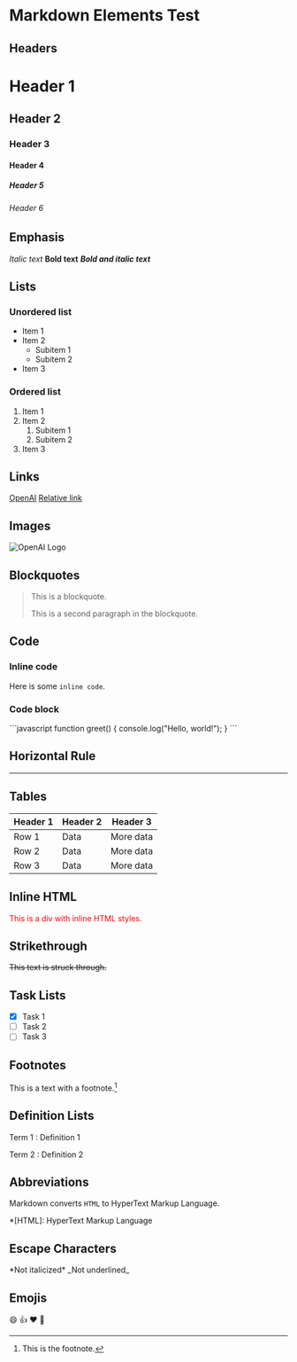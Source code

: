 
# Markdown Elements Test

## Headers
# Header 1
## Header 2
### Header 3
#### Header 4
##### Header 5
###### Header 6

## Emphasis
*Italic text*
**Bold text**
***Bold and italic text***

## Lists
### Unordered list
- Item 1
- Item 2
  - Subitem 1
  - Subitem 2
- Item 3

### Ordered list
1. Item 1
2. Item 2
   1. Subitem 1
   2. Subitem 2
3. Item 3

## Links
[OpenAI](https://www.openai.com)
[Relative link](./relative/path)

## Images
![OpenAI Logo](https://picsum.photos/200/300)

## Blockquotes
> This is a blockquote.
> 
> This is a second paragraph in the blockquote.

## Code
### Inline code
Here is some `inline code`.

### Code block
\`\`\`javascript
function greet() {
  console.log("Hello, world!");
}
\`\`\`

## Horizontal Rule
---

## Tables
| Header 1 | Header 2 | Header 3 |
|----------|----------|----------|
| Row 1    | Data     | More data|
| Row 2    | Data     | More data|
| Row 3    | Data     | More data|

## Inline HTML
<div style="color: red;">This is a div with inline HTML styles.</div>

## Strikethrough
~~This text is struck through.~~

## Task Lists
- [x] Task 1
- [ ] Task 2
- [ ] Task 3

## Footnotes
This is a text with a footnote.[^1]

[^1]: This is the footnote.

## Definition Lists
Term 1
: Definition 1

Term 2
: Definition 2

## Abbreviations
Markdown converts `HTML` to HyperText Markup Language.

*[HTML]: HyperText Markup Language

## Escape Characters
\*Not italicized\*
\_Not underlined\_

## Emojis
:smile: :+1: :heart: 🤡

